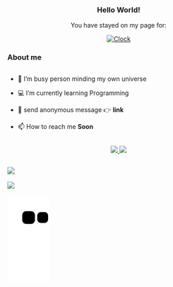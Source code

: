 <h3 align="center">
Hello World!
</h3>

<p align="center">
You have stayed on my page for:
</p>

<p align="center">
<a href="https://github.com/tomchen/animated-svg-clock" title="Animated SVG clock"><img src="https://github.com/tomchen/animated-svg-clock/raw/master/clock.svg" alt="Clock" width="200px" height="200px"></a>
</p>


<h3 align="left">About me</h3>

##

- 🧑 I’m busy person minding my own universe

- 💻 I’m currently learning Programming

- 💬 send anonymous message 👉 **link**

- 📫 How to reach me **Soon**

##

<div align="center">
  <a href="https://github.com/rafaballerini">
  <img height="180em" src="https://github-readme-stats.vercel.app/api?username=redpenblackpen&show_icons=true&theme=dark&include_all_commits=true&count_private=true"/>
  <img height="180em" src="https://github-readme-stats.vercel.app/api/top-langs/?username=redpenblackpen&layout=compact&langs_count=7&theme=dark"/>
</div>
  
 ##

<div> 
  <a href="[https://www.youtube.com/channel/UC_-uuuZbY0AAt9CViNzvc-Q](https://www.youtube.com/channel/UCUziJamBvK56w8nFE9Dk19w)" target="_blank"><img src="https://img.shields.io/badge/YouTube-FF0000?style=for-the-badge&logo=youtube&logoColor=white" target="_blank"></a>
  
  <a href="[https://www.youtube.com/channel/UC_-uuuZbY0AAt9CViNzvc-Q](https://www.youtube.com/channel/UCUziJamBvK56w8nFE9Dk19w)" target="_blank"><img src="https://img.shields.io/badge/Github gist-000000?style=for-the-badge&logo=github&logoColor=white" target="_blank"></a>
 
  ![Snake animation](https://github.com/rafaballerini/rafaballerini/blob/output/github-contribution-grid-snake.svg)
 
</div>
